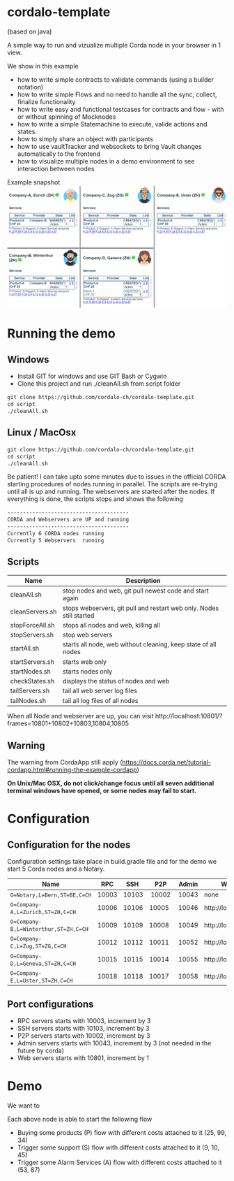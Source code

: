 # cordalo-template
(based on java)

A simple way to run and vizualize multiple Corda node in your browser in 1 view. 

We show in this example 
- how to write simple contracts to validate commands (using a builder notation)
- how to write simple Flows and no need to handle all the sync, collect, finalize functionality
- how to write easy and functional testcases for contracts and flow - with or without spinning of Mocknodes
- how to write a simple Statemachine to execute, valide actions and states.
- how to simply share an object with participants
- how to use vaultTracker and websockets to bring Vault changes automatically to the frontend
- how to visualize multiple nodes in a demo environment to see interaction between nodes

Example snapshot
 ![foo bar](documentation/img/gui.png  "GUI"   )


# Running the demo

## Windows 

* Install GIT for windows and use GIT Bash or Cygwin
* Clone this project and run ./cleanAll.sh from script folder
```
git clone https://github.com/cordalo-ch/cordalo-template.git
cd script
./cleanAll.sh
```

## Linux / MacOsx
```
git clone https://github.com/cordalo-ch/cordalo-template.git
cd script
./cleanAll.sh
```

Be patient! I can take upto some minutes due to issues in the official CORDA starting procedures of nodes running in parallel. The scripts are re-trying until all is up and running.
The webservers are started after the nodes. If everything is done, the scripts stops and shows the following
```
---------------------------------------
CORDA and Webservers are UP and running
---------------------------------------
Currently 6 CORDA nodes running
Currently 5 Webservers  running
```

## Scripts
| Name | Description |
| ------------- | ------------- |
| cleanAll.sh  | stop nodes and web, git pull newest code and start again |
| cleanServers.sh  | stops webservers, git pull and restart web only. Nodes still started |
| stopForceAll.sh  | stops all nodes and web, killing all |
| stopServers.sh  | stop web servers |
| startAll.sh  | starts all node, web without cleaning, keep state of all nodes |
| startServers.sh  | starts web only |
| startNodes.sh  | starts nodes only |
| checkStates.sh | displays the status of nodes and web |
| tailServers.sh | tail all web server log files |
| tailNodes.sh | tail all log files of all nodes |


When all Node and webserver are up, 
you can visit http://localhost:10801/?frames=10801+10802+10803,10804,10805

## Warning
The warning from CordaApp still apply (https://docs.corda.net/tutorial-cordapp.html#running-the-example-cordapp)

**On Unix/Mac OSX, do not click/change focus until all seven additional terminal windows have opened, or some nodes may fail to start.**


# Configuration

## Configuration for the nodes

Configuration settings take place in build.gradle file and for the demo we start 5 Corda nodes and a Notary.

| Name | RPC | SSH | P2P | Admin | Webserver |
| ------------- | ------------- | ------------- | ------------- | ------------- | -------------- | 
| `O=Notary,L=Bern,ST=BE,C=CH`           | 10003 | 10103 | 10002 | 10043 | none
| `O=Company-A,L=Zurich,ST=ZH,C=CH`      | 10006 | 10106 | 10005 | 10046 | http://localhost:10801
| `O=Company-B,L=Winterthur,ST=ZH,C=CH`  | 10009 | 10109 | 10008 | 10049 | http://localhost:10802
| `O=Company-C,L=Zug,ST=ZG,C=CH`         | 10012 | 10112 | 10011 | 10052 | http://localhost:10803
| `O=Company-D,L=Geneva,ST=ZH,C=CH`      | 10015 | 10115 | 10014 | 10055 | http://localhost:10804
| `O=Company-E,L=Uster,ST=ZH,C=CH`       | 10018 | 10118 | 10017 | 10058 | http://localhost:10805

## Port configurations
- RPC   servers starts with 10003, increment by 3
- SSH   servers starts with 10103, increment by 3
- P2P   servers starts with 10002, increment by 3
- Admin servers starts with 10043, increment by 3 (not needed in the future by corda)
- Web   servers starts with 10801, increment by 1


# Demo

We want to 



Each above node is able to start the following flow
* Buying some products (P) flow with different costs attached to it (25, 99, 34)
* Trigger some support (S) flow  with different costs attached to it (9, 10, 45)
* Trigger some Alarm Services (A) flow  with different costs attached to it (53, 87)


 
